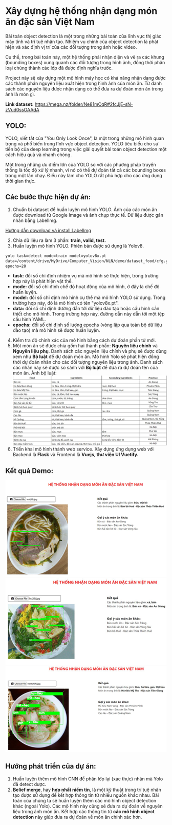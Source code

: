 # Xây dựng hệ thống nhận dạng món ăn đặc sản Việt Nam

Bài toán object detection là một trong những bài toán của lĩnh vực thị giác máy tính và trí tuệ nhân tạo. Nhiệm vụ chính của object detection là phát hiện và xác định vị trí của các đối tượng trong ảnh hoặc video.

Cụ thể, trong bài toán này, một hệ thống phải nhận diện và vẽ ra các khung (bounding boxes) xung quanh các đối tượng trong hình ảnh, đồng thời phân loại chúng thành các lớp đã được định nghĩa trước.

Project này sẽ xây dựng một mô hình máy học có khả năng nhận dạng được các thành phần nguyên liệu xuất hiện trong hình ảnh của món ăn. Từ danh sách các nguyên liệu được nhận dạng có thể đưa ra dự đoán món ăn trong ảnh là món gì.

**Link dataset:** https://mega.nz/folder/Ne81mCqR#2fcJjE-sN-zVud0ssOAAdA

## YOLO:
YOLO, viết tắt của "You Only Look Once", là một trong những mô hình quan trọng và phổ biến trong lĩnh vực object detection. YOLO tiêu biểu cho sự tiến bộ của deep learning trong việc giải quyết bài toán object detection một cách hiệu quả và nhanh chóng.

Một trong những ưu điểm lớn của YOLO so với các phương pháp truyền thống là tốc độ xử lý nhanh, vì nó có thể dự đoán tất cả các bounding boxes trong một lần chạy. Điều này làm cho YOLO rất phù hợp cho các ứng dụng thời gian thực.

## Các bước thực hiện dự án:
1. Chuẩn bị dataset để huấn luyện mô hình YOLO. Ảnh của các món ăn được download từ Google Image và ảnh chụp thực tế. Dữ liệu được gán nhãn bằng LabelImg.

[Hướng dẫn download và install LabelImg](https://thigiacmaytinh.com/su-dung-tool-labelimg-de-danh-nhan-vat-the-trong-hinh/)

2. Chia dữ liệu ra làm 3 phần: **train, valid, test.**
3. Huấn luyện mô hình YOLO. Phiên bản được sử dụng là Yolov8.
```
yolo task=detect mode=train model=yolov8x.pt data=/content/drive/MyDrive/Computer_Vision/NLN/demo/dataset_food/cfg.yaml epochs=28
```
- **task:** đối số chỉ định nhiệm vụ mà mô hình sẽ thực hiện, trong trường hợp này là phát hiện vật thể.
- **mode:** đối số chỉ định chế độ hoạt động của mô hình, ở đây là chế độ huấn luyện.
- **model:**  đối số chỉ định mô hình cụ thể mà mô hình YOLO sử dụng. Trong trường hợp này, đó là mô hình có tên "yolov8x.pt".
- **data:** đối số  chỉ định đường dẫn tới dữ liệu đào tạo hoặc cấu hình cần thiết cho mô hình. Trong trường hợp này, đường dẫn này dẫn tới một tệp cấu hình YAML.
- **epochs:** đối số chỉ định số lượng epochs (vòng lặp qua toàn bộ dữ liệu đào tạo) mà mô hình sẽ được huấn luyện.
4. Kiểm tra độ chính xác của mô hình bằng cách dự đoán phần tử mới.
5. Một món ăn sẽ được chia gồm hai thành phần: **Nguyên liệu chính** và **Nguyên liệu phụ**. Danh sách các nguyên liệu chính và phụ sẽ được dùng xem như **Bộ luật** để dự đoán món ăn. Mô hình Yolo sẽ phát hiện đồng thời dự đoán nhãn cho các đối tượng nguyên liệu trong ảnh. Danh sách các nhãn này sẽ được so sánh với **Bộ luật** để đưa ra dự đoán tên của món ăn.
Ảnh bộ luật:
![example](./example_images/excel.JPG)
6. Triển khai mô hình thành web service. Xây dựng ứng dụng web với Backend là **Flask** và Frontend là **Vuejs, thư viện UI Vuetify.**

## Kết quả Demo:
![example](./example_images/test1.JPG)
![example](./example_images/test2.JPG)
![example](./example_images/test3.JPG)

## Hướng phát triển của dự án:
1. Huấn luyện thêm mô hình CNN để phân lớp lại (xác thực) nhãn mà Yolo đã detect dược.
2. **Belief merge**, hay **hợp nhất niềm tin**, là một kỹ thuật trong trí tuệ nhân tạo được sử dụng để kết hợp thông tin từ nhiều nguồn khác nhau. Bài toán của chúng ta sẽ huấn luyện thêm các mô hình object detection khác (ngoài Yolo). Các mô hình này cũng sẽ đưa ra dự đoán về nguyên liệu trong ảnh món ăn. Kết hợp các thông tin từ **các mô hình object detection** này giúp đưa ra dự đoán về món ăn chính xác hơn.